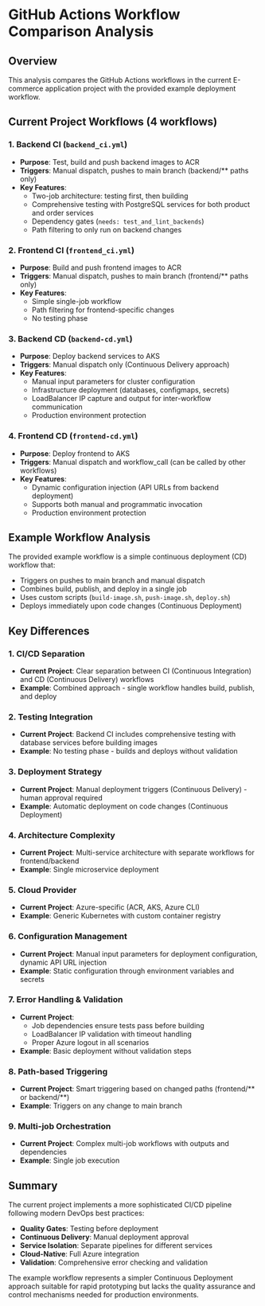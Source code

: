 # GitHub Actions Workflow Comparison Analysis

## Overview
This analysis compares the GitHub Actions workflows in the current E-commerce application project with the provided example deployment workflow.

## Current Project Workflows (4 workflows)

### 1. Backend CI (`backend_ci.yml`)
- **Purpose**: Test, build and push backend images to ACR
- **Triggers**: Manual dispatch, pushes to main branch (backend/** paths only)
- **Key Features**:
  - Two-job architecture: testing first, then building
  - Comprehensive testing with PostgreSQL services for both product and order services
  - Dependency gates (`needs: test_and_lint_backends`)
  - Path filtering to only run on backend changes

### 2. Frontend CI (`frontend_ci.yml`)
- **Purpose**: Build and push frontend images to ACR
- **Triggers**: Manual dispatch, pushes to main branch (frontend/** paths only)
- **Key Features**:
  - Simple single-job workflow
  - Path filtering for frontend-specific changes
  - No testing phase

### 3. Backend CD (`backend-cd.yml`)
- **Purpose**: Deploy backend services to AKS
- **Triggers**: Manual dispatch only (Continuous Delivery approach)
- **Key Features**:
  - Manual input parameters for cluster configuration
  - Infrastructure deployment (databases, configmaps, secrets)
  - LoadBalancer IP capture and output for inter-workflow communication
  - Production environment protection

### 4. Frontend CD (`frontend-cd.yml`)
- **Purpose**: Deploy frontend to AKS
- **Triggers**: Manual dispatch and workflow_call (can be called by other workflows)
- **Key Features**:
  - Dynamic configuration injection (API URLs from backend deployment)
  - Supports both manual and programmatic invocation
  - Production environment protection

## Example Workflow Analysis
The provided example workflow is a simple continuous deployment (CD) workflow that:
- Triggers on pushes to main branch and manual dispatch
- Combines build, publish, and deploy in a single job
- Uses custom scripts (`build-image.sh`, `push-image.sh`, `deploy.sh`)
- Deploys immediately upon code changes (Continuous Deployment)

## Key Differences

### 1. **CI/CD Separation**
- **Current Project**: Clear separation between CI (Continuous Integration) and CD (Continuous Delivery) workflows
- **Example**: Combined approach - single workflow handles build, publish, and deploy

### 2. **Testing Integration**
- **Current Project**: Backend CI includes comprehensive testing with database services before building images
- **Example**: No testing phase - builds and deploys without validation

### 3. **Deployment Strategy**
- **Current Project**: Manual deployment triggers (Continuous Delivery) - human approval required
- **Example**: Automatic deployment on code changes (Continuous Deployment)

### 4. **Architecture Complexity**
- **Current Project**: Multi-service architecture with separate workflows for frontend/backend
- **Example**: Single microservice deployment

### 5. **Cloud Provider**
- **Current Project**: Azure-specific (ACR, AKS, Azure CLI)
- **Example**: Generic Kubernetes with custom container registry

### 6. **Configuration Management**
- **Current Project**: Manual input parameters for deployment configuration, dynamic API URL injection
- **Example**: Static configuration through environment variables and secrets

### 7. **Error Handling & Validation**
- **Current Project**: 
  - Job dependencies ensure tests pass before building
  - LoadBalancer IP validation with timeout handling
  - Proper Azure logout in all scenarios
- **Example**: Basic deployment without validation steps

### 8. **Path-based Triggering**
- **Current Project**: Smart triggering based on changed paths (frontend/** or backend/**)
- **Example**: Triggers on any change to main branch

### 9. **Multi-job Orchestration**
- **Current Project**: Complex multi-job workflows with outputs and dependencies
- **Example**: Single job execution

## Summary

The current project implements a more sophisticated CI/CD pipeline following modern DevOps best practices:

- **Quality Gates**: Testing before deployment
- **Continuous Delivery**: Manual deployment approval
- **Service Isolation**: Separate pipelines for different services
- **Cloud-Native**: Full Azure integration
- **Validation**: Comprehensive error checking and validation

The example workflow represents a simpler Continuous Deployment approach suitable for rapid prototyping but lacks the quality assurance and control mechanisms needed for production environments.